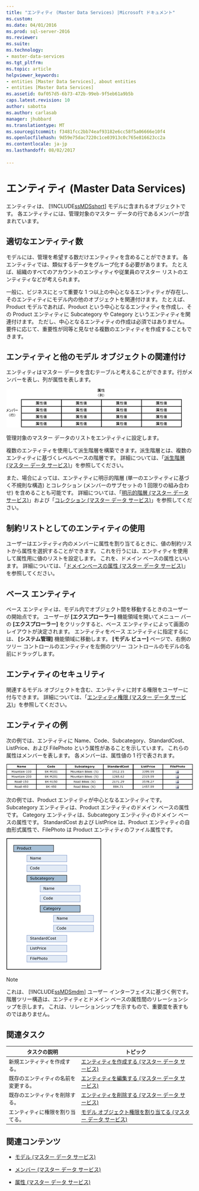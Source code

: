 ```yaml
---
title: "エンティティ (Master Data Services) |Microsoft ドキュメント"
ms.custom: 
ms.date: 04/01/2016
ms.prod: sql-server-2016
ms.reviewer: 
ms.suite: 
ms.technology:
- master-data-services
ms.tgt_pltfrm: 
ms.topic: article
helpviewer_keywords:
- entities [Master Data Services], about entities
- entities [Master Data Services]
ms.assetid: 0af057d5-6b73-472b-99eb-9f5eb61a9b5b
caps.latest.revision: 10
author: sabotta
ms.author: carlasab
manager: jhubbard
ms.translationtype: MT
ms.sourcegitcommit: f3481fcc2bb74eaf93182e6cc58f5a06666e10f4
ms.openlocfilehash: 9d59e75dac7220c1ce03913c0c765e816623cc2a
ms.contentlocale: ja-jp
ms.lasthandoff: 08/02/2017

---
```

# <a name="entities-master-data-services"></a>エンティティ (Master Data Services)
  エンティティは、 [!INCLUDE[ssMDSshort](../includes/ssmdsshort-md.md)] モデルに含まれるオブジェクトです。 各エンティティには、管理対象のマスター データの行であるメンバーが含まれています。  
  
## <a name="how-many-entities-are-appropriate"></a>適切なエンティティ数  
 モデルには、管理を希望する数だけエンティティを含めることができます。 各エンティティでは、類似するデータをグループ化する必要があります。 たとえば、組織のすべてのアカウントのエンティティや従業員のマスター リストのエンティティなどが考えられます。  
  
 一般に、ビジネスにとって重要な 1 つ以上の中心となるエンティティが存在し、そのエンティティにモデル内の他のオブジェクトを関連付けます。 たとえば、Product モデルであれば、Product という中心となるエンティティを作成し、その Product エンティティに Subcategory や Category というエンティティを関連付けます。 ただし、中心となるエンティティの作成は必須ではありません。 要件に応じて、重要性が同等と見なせる複数のエンティティを作成することもできます。  
  
## <a name="how-entities-relate-to-other-model-objects"></a>エンティティと他のモデル オブジェクトの関連付け  
 エンティティはマスター データを含むテーブルと考えることができます。行がメンバーを表し、列が属性を表します。  
  
 ![マスター データ サービスのエンティティがテーブルとして表される](../master-data-services/media/mds-conc-entity-table.gif "テーブルとして表されたマスター データ サービス エンティティ")  
  
 管理対象のマスター データのリストをエンティティに設定します。  
  
 複数のエンティティを使用して派生階層を構築できます。派生階層とは、複数のエンティティに基づくレベルベースの階層です。 詳細については、「[派生階層 (マスター データ サービス)](../master-data-services/derived-hierarchies-master-data-services.md)」を参照してください。  
  
 また、場合によっては、エンティティに明示的階層 (単一のエンティティに基づく不規則な構造) とコレクション (メンバーのサブセットの 1 回限りの組み合わせ) を含めることも可能です。 詳細については、「[明示的階層 (マスター データ サービス)](../master-data-services/explicit-hierarchies-master-data-services.md)」および「[コレクション (マスター データ サービス)](../master-data-services/collections-master-data-services.md)」を参照してください。  
  
## <a name="using-entities-as-constrained-lists"></a>制約リストとしてのエンティティの使用  
 ユーザーはエンティティ内のメンバーに属性を割り当てるときに、値の制約リストから属性を選択することができます。 これを行うには、エンティティを使用して属性用に値のリストを設定します。 これを、ドメイン ベースの属性といいます。 詳細については、「[ドメインベースの属性 (マスター データ サービス)](../master-data-services/domain-based-attributes-master-data-services.md)」を参照してください。  
  
## <a name="base-entities"></a>ベース エンティティ  
 ベース エンティティは、モデル内でオブジェクト間を移動するときのユーザーの開始点です。 ユーザーが **[エクスプローラー]** 機能領域を開いてメニュー バーの **[エクスプローラー]** をクリックすると、ベース エンティティによって画面のレイアウトが決定されます。 エンティティをベース エンティティに指定するには、 **[システム管理]** 機能領域に移動します。 **[モデル ビュー]** ページで、右側のツリー コントロールのエンティティを左側のツリー コントロールのモデルの名前にドラッグします。  
  
## <a name="entity-security"></a>エンティティのセキュリティ  
 関連するモデル オブジェクトを含む、エンティティに対する権限をユーザーに付与できます。 詳細については、「[エンティティ権限 (マスター データ サービス)](../master-data-services/entity-permissions-master-data-services.md)」を参照してください。  
  
## <a name="entity-examples"></a>エンティティの例  
 次の例では、エンティティに Name、Code、Subcategory、StandardCost、ListPrice、および FilePhoto という属性があることを示しています。 これらの属性はメンバーを表します。 各メンバーは、属性値の 1 行で表されます。  
  
 ![自転車の製品エンティティ テーブル](../master-data-services/media/mds-conc-entity-table-w-data.gif "自転車の製品エンティティ テーブル")  
  
 次の例では、Product エンティティが中心となるエンティティです。 Subcategory エンティティは、Product エンティティのドメイン ベースの属性です。 Category エンティティは、Subcategory エンティティのドメイン ベースの属性です。 StandardCost および ListPrice は、Product エンティティの自由形式属性で、FilePhoto は Product エンティティのファイル属性です。  
  
 ![製品エンティティ ツリー構造](../master-data-services/media/mds-conc-entity-ui.gif "製品エンティティ ツリー構造")  
  
> [!NOTE]  
>  これは、 [!INCLUDE[ssMDSmdm](../includes/ssmdsmdm-md.md)] ユーザー インターフェイスに基づく例です。 階層ツリー構造は、エンティティとドメイン ベースの属性間のリレーションシップを示します。 これは、リレーションシップを示すもので、重要度を表すものではありません。  
  
## <a name="related-tasks"></a>関連タスク  
  
|タスクの説明|トピック|  
|----------------------|-----------|  
|新規エンティティを作成する。|[エンティティを作成する (マスター データ サービス)](../master-data-services/create-an-entity-master-data-services.md)|  
|既存のエンティティの名前を変更する。|[エンティティを編集する (マスター データ サービス)](../master-data-services/edit-an-entity-master-data-services.md)|  
|既存のエンティティを削除する。|[エンティティを削除する (マスター データ サービス)](../master-data-services/delete-an-entity-master-data-services.md)|  
|エンティティに権限を割り当てる。|[モデル オブジェクト権限を割り当てる (マスター データ サービス)](../master-data-services/assign-model-object-permissions-master-data-services.md)|  
  
## <a name="related-content"></a>関連コンテンツ  
  
-   [モデル (マスター データ サービス)](../master-data-services/models-master-data-services.md)  
  
-   [メンバー (マスター データ サービス)](../master-data-services/members-master-data-services.md)  
  
-   [属性 (マスター データ サービス)](../master-data-services/attributes-master-data-services.md)  
  
  

